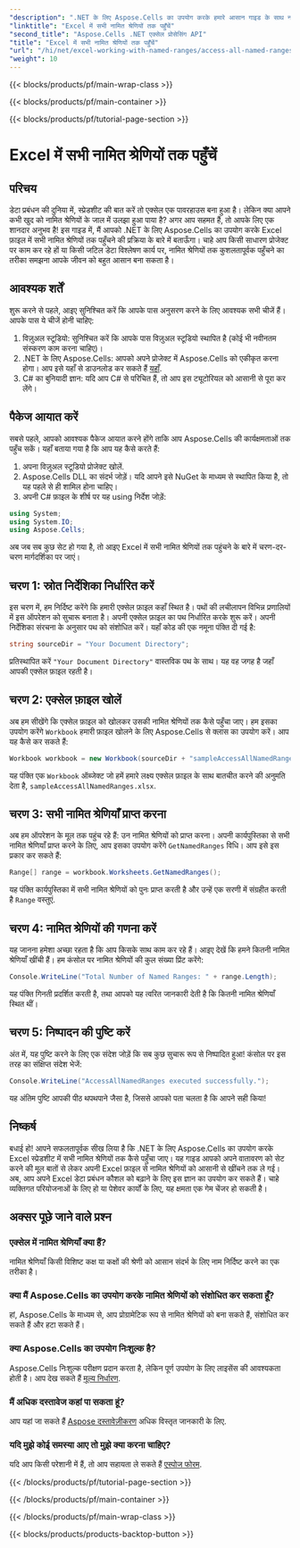 ```yaml
---
"description": ".NET के लिए Aspose.Cells का उपयोग करके हमारे आसान गाइड के साथ नामित श्रेणियों तक पहुँच कर Excel की शक्ति को अनलॉक करें। डेटा प्रबंधन के लिए बिल्कुल सही।"
"linktitle": "Excel में सभी नामित श्रेणियों तक पहुँचें"
"second_title": "Aspose.Cells .NET एक्सेल प्रोसेसिंग API"
"title": "Excel में सभी नामित श्रेणियों तक पहुँचें"
"url": "/hi/net/excel-working-with-named-ranges/access-all-named-ranges/"
"weight": 10
---
```


{{< blocks/products/pf/main-wrap-class >}}

{{< blocks/products/pf/main-container >}}

{{< blocks/products/pf/tutorial-page-section >}}

# Excel में सभी नामित श्रेणियों तक पहुँचें

## परिचय
डेटा प्रबंधन की दुनिया में, स्प्रेडशीट की बात करें तो एक्सेल एक पावरहाउस बना हुआ है। लेकिन क्या आपने कभी खुद को नामित श्रेणियों के जाल में उलझा हुआ पाया है? अगर आप सहमत हैं, तो आपके लिए एक शानदार अनुभव है! इस गाइड में, मैं आपको .NET के लिए Aspose.Cells का उपयोग करके Excel फ़ाइल में सभी नामित श्रेणियों तक पहुँचने की प्रक्रिया के बारे में बताऊँगा। चाहे आप किसी साधारण प्रोजेक्ट पर काम कर रहे हों या किसी जटिल डेटा विश्लेषण कार्य पर, नामित श्रेणियों तक कुशलतापूर्वक पहुँचने का तरीका समझना आपके जीवन को बहुत आसान बना सकता है।
## आवश्यक शर्तें
शुरू करने से पहले, आइए सुनिश्चित करें कि आपके पास अनुसरण करने के लिए आवश्यक सभी चीजें हैं। आपके पास ये चीजें होनी चाहिए:
1. विज़ुअल स्टूडियो: सुनिश्चित करें कि आपके पास विज़ुअल स्टूडियो स्थापित है (कोई भी नवीनतम संस्करण काम करना चाहिए)।
2. .NET के लिए Aspose.Cells: आपको अपने प्रोजेक्ट में Aspose.Cells को एकीकृत करना होगा। आप इसे यहाँ से डाउनलोड कर सकते हैं [यहाँ](https://releases.aspose.com/cells/net/).
3. C# का बुनियादी ज्ञान: यदि आप C# से परिचित हैं, तो आप इस ट्यूटोरियल को आसानी से पूरा कर लेंगे।
## पैकेज आयात करें
सबसे पहले, आपको आवश्यक पैकेज आयात करने होंगे ताकि आप Aspose.Cells की कार्यक्षमताओं तक पहुँच सकें। यहाँ बताया गया है कि आप यह कैसे करते हैं:
1. अपना विज़ुअल स्टूडियो प्रोजेक्ट खोलें.
2. Aspose.Cells DLL का संदर्भ जोड़ें। यदि आपने इसे NuGet के माध्यम से स्थापित किया है, तो यह पहले से ही शामिल होना चाहिए।
3. अपनी C# फ़ाइल के शीर्ष पर यह using निर्देश जोड़ें:
```csharp
using System;
using System.IO;
using Aspose.Cells;
```
अब जब सब कुछ सेट हो गया है, तो आइए Excel में सभी नामित श्रेणियों तक पहुंचने के बारे में चरण-दर-चरण मार्गदर्शिका पर जाएं।
## चरण 1: स्रोत निर्देशिका निर्धारित करें
इस चरण में, हम निर्दिष्ट करेंगे कि हमारी एक्सेल फ़ाइल कहाँ स्थित है। पथों की लचीलापन विभिन्न प्रणालियों में इस ऑपरेशन को सुचारू बनाता है।
अपनी एक्सेल फ़ाइल का पथ निर्धारित करके शुरू करें। अपनी निर्देशिका संरचना के अनुसार पथ को संशोधित करें। यहाँ कोड की एक नमूना पंक्ति दी गई है:
```csharp
string sourceDir = "Your Document Directory";
```
प्रतिस्थापित करें `"Your Document Directory"` वास्तविक पथ के साथ। यह वह जगह है जहाँ आपकी एक्सेल फ़ाइल रहती है।
## चरण 2: एक्सेल फ़ाइल खोलें
अब हम सीखेंगे कि एक्सेल फ़ाइल को खोलकर उसकी नामित श्रेणियों तक कैसे पहुँचा जाए।
हम इसका उपयोग करेंगे `Workbook` हमारी फ़ाइल खोलने के लिए Aspose.Cells से क्लास का उपयोग करें। आप यह कैसे कर सकते हैं:
```csharp
Workbook workbook = new Workbook(sourceDir + "sampleAccessAllNamedRanges.xlsx");
```
यह पंक्ति एक `Workbook` ऑब्जेक्ट जो हमें हमारे लक्ष्य एक्सेल फ़ाइल के साथ बातचीत करने की अनुमति देता है, `sampleAccessAllNamedRanges.xlsx`. 
## चरण 3: सभी नामित श्रेणियाँ प्राप्त करना
अब हम ऑपरेशन के मूल तक पहुंच रहे हैं: उन नामित श्रेणियों को प्राप्त करना।
अपनी कार्यपुस्तिका से सभी नामित श्रेणियाँ प्राप्त करने के लिए, आप इसका उपयोग करेंगे `GetNamedRanges` विधि। आप इसे इस प्रकार कर सकते हैं:
```csharp
Range[] range = workbook.Worksheets.GetNamedRanges();
```
यह पंक्ति कार्यपुस्तिका में सभी नामित श्रेणियों को पुनः प्राप्त करती है और उन्हें एक सरणी में संग्रहीत करती है `Range` वस्तुएं. 
## चरण 4: नामित श्रेणियों की गणना करें
यह जानना हमेशा अच्छा रहता है कि आप किसके साथ काम कर रहे हैं। आइए देखें कि हमने कितनी नामित श्रेणियाँ खींची हैं।
हम कंसोल पर नामित श्रेणियों की कुल संख्या प्रिंट करेंगे:
```csharp
Console.WriteLine("Total Number of Named Ranges: " + range.Length);
```
यह पंक्ति गिनती प्रदर्शित करती है, तथा आपको यह त्वरित जानकारी देती है कि कितनी नामित श्रेणियाँ स्थित थीं।
## चरण 5: निष्पादन की पुष्टि करें
अंत में, यह पुष्टि करने के लिए एक संदेश जोड़ें कि सब कुछ सुचारू रूप से निष्पादित हुआ!
कंसोल पर इस तरह का संक्षिप्त संदेश भेजें:
```csharp
Console.WriteLine("AccessAllNamedRanges executed successfully.");
```
यह अंतिम पुष्टि आपकी पीठ थपथपाने जैसा है, जिससे आपको पता चलता है कि आपने सही किया!
## निष्कर्ष
बधाई हो! आपने सफलतापूर्वक सीख लिया है कि .NET के लिए Aspose.Cells का उपयोग करके Excel स्प्रेडशीट में सभी नामित श्रेणियों तक कैसे पहुँचा जाए। यह गाइड आपको अपने वातावरण को सेट करने की मूल बातों से लेकर अपनी Excel फ़ाइल से नामित श्रेणियों को आसानी से खींचने तक ले गई। अब, आप अपने Excel डेटा प्रबंधन कौशल को बढ़ाने के लिए इस ज्ञान का उपयोग कर सकते हैं। चाहे व्यक्तिगत परियोजनाओं के लिए हो या पेशेवर कार्यों के लिए, यह क्षमता एक गेम चेंजर हो सकती है।
## अक्सर पूछे जाने वाले प्रश्न
### एक्सेल में नामित श्रेणियाँ क्या हैं?
नामित श्रेणियाँ किसी विशिष्ट कक्ष या कक्षों की श्रेणी को आसान संदर्भ के लिए नाम निर्दिष्ट करने का एक तरीका है।
### क्या मैं Aspose.Cells का उपयोग करके नामित श्रेणियों को संशोधित कर सकता हूँ?
हां, Aspose.Cells के माध्यम से, आप प्रोग्रामेटिक रूप से नामित श्रेणियों को बना सकते हैं, संशोधित कर सकते हैं और हटा सकते हैं।
### क्या Aspose.Cells का उपयोग निःशुल्क है?
Aspose.Cells निःशुल्क परीक्षण प्रदान करता है, लेकिन पूर्ण उपयोग के लिए लाइसेंस की आवश्यकता होती है। आप देख सकते हैं [मूल्य निर्धारण](https://purchase.aspose.com/buy).
### मैं अधिक दस्तावेज कहां पा सकता हूं?
आप यहां जा सकते हैं [Aspose दस्तावेज़ीकरण](https://reference.aspose.com/cells/net/) अधिक विस्तृत जानकारी के लिए.
### यदि मुझे कोई समस्या आए तो मुझे क्या करना चाहिए?
यदि आप किसी परेशानी में हैं, तो आप सहायता ले सकते हैं [एस्पोज फोरम](https://forum.aspose.com/c/cells/9).

{{< /blocks/products/pf/tutorial-page-section >}}

{{< /blocks/products/pf/main-container >}}

{{< /blocks/products/pf/main-wrap-class >}}

{{< blocks/products/products-backtop-button >}}